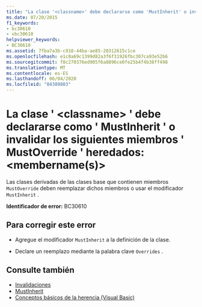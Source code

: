 ```yaml
---
title: "La clase '<classname>' debe declararse como 'MustInherit' o invalidar los siguientes miembros 'MustOverride' heredados: <nombresDeMiembros>"
ms.date: 07/20/2015
f1_keywords:
- bc30610
- vbc30610
helpviewer_keywords:
- BC30610
ms.assetid: 7fba7a3b-c918-44ba-ae85-20312615c1ce
ms.openlocfilehash: e1c8a69c1399d82a3f6f31926fbc307ca93e52b6
ms.sourcegitcommit: f8c270376ed905f6a8896ce0fe25b4f4b38ff498
ms.translationtype: MT
ms.contentlocale: es-ES
ms.lasthandoff: 06/04/2020
ms.locfileid: "84389803"
---
```

# <a name="class-classname-must-either-be-declared-mustinherit-or-override-the-following-inherited-mustoverride-members-membernames"></a>La clase ' \<classname> ' debe declararse como ' MustInherit ' o invalidar los siguientes miembros ' MustOverride ' heredados:\<membername(s)>
Las clases derivadas de las clases base que contienen miembros `MustOverride` deben reemplazar dichos miembros o usar el modificador `MustInherit` .  
  
 **Identificador de error:** BC30610  
  
## <a name="to-correct-this-error"></a>Para corregir este error  
  
- Agregue el modificador `MustInherit` a la definición de la clase.  
  
- Declare un reemplazo mediante la palabra clave `Overrides` .  
  
## <a name="see-also"></a>Consulte también

- [Invalidaciones](../language-reference/modifiers/overrides.md)
- [MustInherit](../language-reference/modifiers/mustinherit.md)
- [Conceptos básicos de la herencia (Visual Basic)](../programming-guide/language-features/objects-and-classes/inheritance-basics.md)
